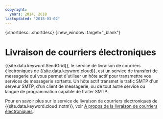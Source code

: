 ```yaml
---
copyright:
  years: 2014, 2018
lastupdated: "2018-03-02"
---
```


{:shortdesc: .shortdesc}
{:new_window: target="_blank"}

# Livraison de courriers électroniques

{{site.data.keyword.SendGrid}}, le service de livraison de courriers électroniques de {{site.data.keyword.cloud}}, est un service de transfert de messagerie qui vous permet d'utiliser un hôte actif pour transmettre vos services de messagerie sortants. Un hôte actif transmet le trafic SMTP d'un serveur SMTP, d'un client de messagerie, ou de tout autre service ou langue de programmation capable de traiter SMTP. 

Pour en savoir plus sur le service de livraison de courriers électroniques de {{site.data.keyword.cloud_notm}}, voir [A propos de la livraison de courriers électroniques](/docs/infrastructure/email-delivery/index.html).
